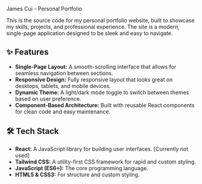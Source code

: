  James Cui - Personal Portfolio

This is the source code for my personal portfolio website, built to showcase my skills, projects, and professional experience. The site is a modern, single-page application designed to be sleek and easy to navigate.

## ✨ Features

* **Single-Page Layout:** A smooth-scrolling interface that allows for seamless navigation between sections.
* **Responsive Design:** Fully responsive layout that looks great on desktops, tablets, and mobile devices.
* **Dynamic Theme:** A light/dark mode toggle to switch between themes based on user preference.
* **Component-Based Architecture:** Built with reusable React components for clean code and easy maintenance.

## 🛠️ Tech Stack

* **React:** A JavaScript library for building user interfaces. [Currently not used]
* **Tailwind CSS:** A utility-first CSS framework for rapid and custom styling.
* **JavaScript (ES6+):** The core programming language.
* **HTML5 & CSS3:** For structure and custom styling.
